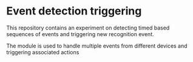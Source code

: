 # Event detection triggering

This repository contains an experiment on detecting timed based sequences of events and triggering new recognition event. 

The module is used to handle multiple events from different devices and triggering associated actions


